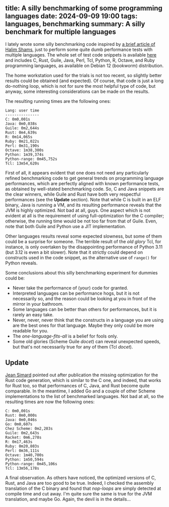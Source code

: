 title: A silly benchmarking of some programming languages
date: 2024-09-09 19:00
tags: languages, benchmarking
summary: A silly benchmark for multiple languages
---

I lately wrote some silly benchmarking code inspired by [a brief article of Halim Shams](https://halimshams.medium.com/python-vs-c-speed-comparison-48187511c595), just to perform some quite dumb performance tests with multiple languages.
The whole set of test code snippets is available [here](https://github.com/fpl/silly-bench/) and includes C, Rust, Guile, Java, Perl, Tcl, Python, R, Octave, and Ruby programming languages, as available on Debian 12 (bookworm) distribution.

The home workstation used for the trials is not too recent, so slightly better results could be obtained (and expected). Of course, that code is just a long do-nothing loop, which is not for sure the most helpful type of code, but anyway, some interesting considerations can be made on the results.

The resulting running times are the following ones:

```
Lang: user time
---------------
C: 0m0,001s
Java: 0m0,038s
Guile: 0m2,644s
Rust: 0m4,639s
R: 0m14,065s
Ruby: 0m21,022s
Perl: 0m31,190s
Octave: 1m38,300s
Python: 1m39,374s
Python-range: 0m45,752s
Tcl: 13m54,620s
```

First of all, it appears evident that one does not need any particularly refined benchmarking code to get general trends on programming language performances, which are perfectly aligned with known performance tests, as obtained by well-stated benchmarking code. 
So, C and Java snippets are the clear winners, while Guile and Rust have both very respectful performances (see the **Update** section). Note that while C is built in an ELF binary, Java is running a VM, and its resulting performance reveals that the JVM is highly optimized. Not bad at all, guys. One aspect which is not evident at all is the requirement of using full-optimization for the
C compiler; otherwise, the running time would be not too far from that of Guile. Even, note that both Guile and Python use a JIT implementation.

Other languages results reveal some expected slowness, but some of them could be a surprise for someone. The terrible result of the _old glory_ Tcl, for instance, is only overtaken by the disappointing performance of Python 3.11 (but 3.12 is even a bit slower). Note that it strictly could depend on constructs used in the code snippet, as the alternative use of `range()` for Python reveals. 

Some conclusions about this silly benchmarking experiment for dummies could be: 
 * Never take the performance of (your) code for granted.
 * Interpreted languages can be performance hogs, but it is not necessarily so, and the reason could be looking at you in front of the mirror in your bathroom.
 * Some languages can be better than others for performances, but it is rarely an easy take.
 * Never, never, never think that the constructs in a language you are using are the best ones for that language. Maybe they only could be more readable for you.
 * The _one-language-fits-all_ is a belief for fools only.
 * Some old glories (Scheme Guile _docet_) can reveal unexpected speeds, but that's not necessarily true for any of them (Tcl _docet_).

## Update

[Jean Simard](https://github.com/woshilapin) pointed out after publication the missing optimization for the Rust code generation, which is similar to the C one,
and indeed, that works for Rust too, so that performances of C, Java, and Rust become quite comparable.  In the meantime, I added Go and a couple of other Scheme implementations to the list of benchmarked languages. Not bad at all, so the resulting times are now the following ones:
```
C: 0m0,001s
Rust: 0m0,000s
Java: 0m0,046s
Go: 0m0,607s
Chez Scheme: 0m2,203s
Guile: 0m2,643s
Racket: 0m6,278s
R: 0m17,463s
Ruby: 0m20,803s
Perl: 0m36,111s
Octave: 1m40,700s
Python: 1m50,594s
Python-range: 0m45,106s
Tcl: 13m56,178s
```
A final observation. As others have noticed, the optimized versions of C, Rust, and Java are too good to be true. Indeed, I checked the assembly translation of the C binary and found that _nop-loops_ are simply detected at compile time and cut away. I'm quite sure the same is true for the JVM translation, and maybe Go. 
Again, the devil is in the details...

